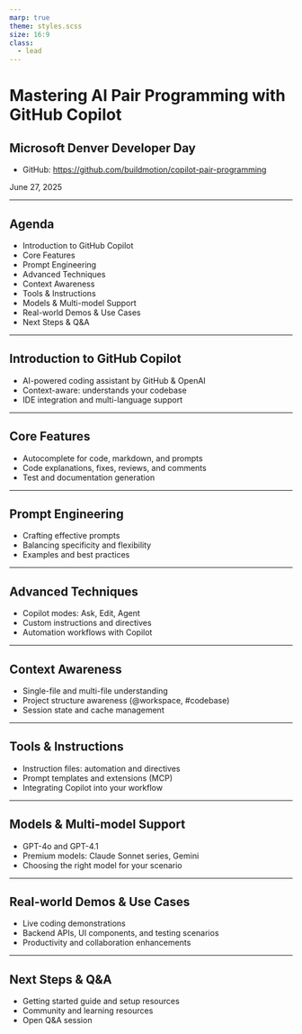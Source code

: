 ```yaml
---
marp: true
theme: styles.scss
size: 16:9
class:
  - lead
---
```


# Mastering AI Pair Programming with GitHub Copilot

## Microsoft Denver Developer Day

- GitHub: https://github.com/buildmotion/copilot-pair-programming

June 27, 2025

---

## Agenda

- Introduction to GitHub Copilot
- Core Features
- Prompt Engineering
- Advanced Techniques
- Context Awareness
- Tools & Instructions
- Models & Multi-model Support
- Real-world Demos & Use Cases
- Next Steps & Q&A

<!--
Speaker Notes:
- Welcome everyone and acknowledge Microsoft sponsorship.
- Walk through agenda items and set expectations.
- Ask for a show of hands: Who has used Copilot before?
-->

---

## Introduction to GitHub Copilot

- AI-powered coding assistant by GitHub & OpenAI
- Context-aware: understands your codebase
- IDE integration and multi-language support

<!--
Speaker Notes:
- Highlight seamless IDE integration and enterprise readiness.
- Emphasize Microsoft's investment and long-term support.
- Gauge audience familiarity quickly.
-->

---

## Core Features

- Autocomplete for code, markdown, and prompts
- Code explanations, fixes, reviews, and comments
- Test and documentation generation

<!--
Speaker Notes:
- Illustrate daily scenarios where these features save time.
- Mention a real example of how autocomplete prevented a bug.
-->

---

## Prompt Engineering

- Crafting effective prompts
- Balancing specificity and flexibility
- Examples and best practices

<!--
Speaker Notes:
- Stress importance of clear prompts for best AI outputs.
- Share a quick tip based on past struggles with vague prompts.
-->

---

## Advanced Techniques

- Copilot modes: Ask, Edit, Agent
- Custom instructions and directives
- Automation workflows with Copilot

<!--
Speaker Notes:
- Briefly demo Ask/Edit/Agent modes during live segment.
- Encourage experimentation with custom directives.
-->

---

## Context Awareness

- Single-file and multi-file understanding
- Project structure awareness (@workspace, #codebase)
- Session state and cache management

<!--
Speaker Notes:
- Explain how Copilot uses code context for accurate suggestions.
- Warn about managing sensitive data and session state.
-->

---

## Tools & Instructions

- Instruction files: automation and directives
- Prompt templates and extensions (MCP)
- Integrating Copilot into your workflow

<!--
Speaker Notes:
- Point to repository templates and instruction files.
- Show how MCP simplifies prompt creation.
-->

---

## Models & Multi-model Support

- GPT-4o and GPT-4.1
- Premium models: Claude Sonnet series, Gemini
- Choosing the right model for your scenario

<!--
Speaker Notes:
- Outline model options and trade-offs.
- Advise when to pick speed over accuracy and vice versa.
-->

---

## Real-world Demos & Use Cases

- Live coding demonstrations
- Backend APIs, UI components, and testing scenarios
- Productivity and collaboration enhancements

<!--
Speaker Notes:
- Introduce live demo portion; set expectations for possible hiccups.
- Emphasize practical impact on team productivity.
-->

---

## Next Steps & Q&A

- Getting started guide and setup resources
- Community and learning resources
- Open Q&A session

<!--
Speaker Notes:
- Direct audience to documentation and community forums.
- Invite final questions and share contact info.
-->
